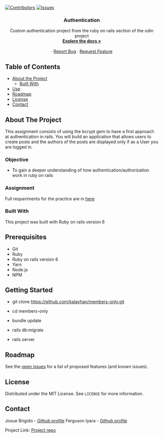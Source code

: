 [![Contributors][contributors-shield]][contributors-url]
[![Issues][issues-shield]][issues-url]
<br />
<p align="center">
 
  <h3 align="center">Authentication</h3>
  <p align="center">
    Custom authentication project from the ruby on rails section of the odin project
    <br />
    <a href="https://github.com/kalavhan/members-only/tree/feature-developer"><strong>Explore the docs »</strong></a>
    <br />
    <br />
    ·
    <a href="https://github.com/kalavhan/members-only/issues">Report Bug</a>
    ·
    <a href="https://github.com/kalavhan/members-only/issues">Request Feature</a>
  </p>
</p>


<!-- TABLE OF CONTENTS -->
## Table of Contents

* [About the Project](#about-the-project)
  * [Built With](#built-with)
* [Use](#use)
* [Roadmap](#roadmap)
* [License](#license)
* [Contact](#contact)



<!-- ABOUT THE PROJECT -->
## About The Project

This assignment consists of using the bcrypt gem to have a first approach at authentication in rails. You will build an application that allows users to create posts and the authors of the posts are displayed only if as a User you are logged in.

### Objective

- To gain a deeper understanding of how authentication/authorization work in ruby on rails
 
### Assignment

Full requeriments for the practice are in [here](https://www.theodinproject.com/courses/ruby-on-rails/lessons/authentication)

### Built With

This project was built with Ruby on rails version 6

## Prerequisites
 - Git
 - Ruby
 - Ruby on rails version 6
 - Yarn
 - Node.js
 - NPM


## Getting Started

- git clone https://github.com/kalavhan/members-only.git

- cd members-only

- bundle update

- rails db:migrate

- rails server


<!-- ROADMAP -->
## Roadmap

See the [open issues](https://github.com/kalavhan/members-only/issues) for a list of proposed features (and known issues).


<!-- LICENSE -->
## License

Distributed under the MIT License. See `LICENSE` for more information.

<!-- CONTACT -->
## Contact
Josue Brigido - [Github profile](https://github.com/kalavhan)
Ferguson Iyara - [Github profile](https://github.com/fegzycole)

Project Link: [Project repo](https://github.com/kalavhan/members-only/)

<!-- MARKDOWN LINKS & IMAGES -->
<!-- https://www.markdownguide.org/basic-syntax/#reference-style-links -->
[contributors-shield]: https://img.shields.io/badge/Contributors-2-%2300ff00
[contributors-url]: https://github.com/kalavhan/members-only/graphs/contributors
[issues-shield]: https://img.shields.io/badge/issues-0-%2300ff00
[issues-url]: https://github.com/kalavhan/members-only/issues/

